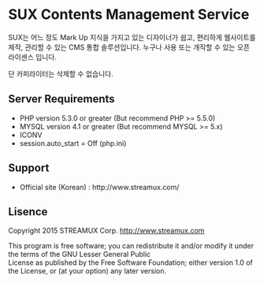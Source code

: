 # SUX Contents Management Service

<p>SUX는 어느 정도 Mark Up 지식을 가지고 있는 디자이너가 쉽고, 편리하게 웹사이트를 제작, 관리할 수 있는 CMS 통합 솔루션입니다. 누구나 사용 또는 개작할 수 있는 오픈 라이센스 입니다.</p><p>단 카피라이터는 삭제할 수 없습니다.</p>

<h2>Server Requirements</h2>

<ul>
  <li>PHP version 5.3.0 or greater (But recommend PHP >= 5.5.0)</li>
  <li>MYSQL version 4.1 or greater (But recommend MYSQL >= 5.x)</li>
  <li>ICONV</li>
  <li>session.auto_start = Off (php.ini)</li>
</ul>

<h2>Support</h2>

<ul>
  <li>Official site (Korean) : http://www.streamux.com/</li>
</ul>

<h2>Lisence</h2>

Copyright 2015 STREAMUX Corp. http://www.streamux.com

This program is free software; you can redistribute it and/or modify it under the terms of the GNU Lesser General Public<br>License as published by the Free Software Foundation; either version 1.0 of the License, or (at your option) any later version.
